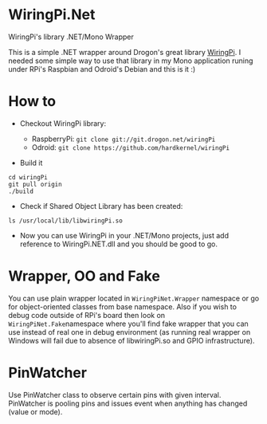 # WiringPi.Net
WiringPi's library .NET/Mono Wrapper

This is a simple .NET wrapper around Drogon's great library [WiringPi](http://wiringpi.com). I needed some simple way to use that library in my Mono application runing under RPi's Raspbian and Odroid's Debian and this is it :)

# How to

* Checkout WiringPi library:

	* RaspberryPi: `git clone git://git.drogon.net/wiringPi`
	* Odroid: `git clone https://github.com/hardkernel/wiringPi`

* Build it

```
cd wiringPi
git pull origin
./build
```

* Check if Shared Object Library has been created:

`ls /usr/local/lib/libwiringPi.so`

* Now you can use WiringPi in your .NET/Mono projects, just add reference to WiringPi.NET.dll and you should be good to go.

# Wrapper, OO and Fake

You can use plain wrapper located in `WiringPiNet.Wrapper` namespace or go for object-oriented classes from base namespace. Also if you wish to debug code outside of RPi's board then look on `WiringPiNet.Fake`namespace where you'll find fake wrapper that you can use instead of real one in debug environment (as running real wrapper on Windows will fail due to absence of libwiringPi.so and GPIO infrastructure). 

# PinWatcher

Use PinWatcher class to observe certain pins with given interval. PinWatcher is pooling pins and issues event when anything has changed (value or mode).
